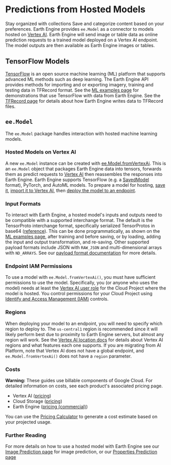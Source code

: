  
#  Predictions from Hosted Models
Stay organized with collections  Save and categorize content based on your preferences. 
Earth Engine provides `ee.Model` as a connector to models hosted on [Vertex AI](https://cloud.google.com/vertex-ai/docs/start/introduction-unified-platform). Earth Engine will send image or table data as online prediction requests to a trained model deployed on a Vertex AI endpoint. The model outputs are then available as Earth Engine images or tables.
## TensorFlow Models
[TensorFlow](https://www.tensorflow.org/) is an open source machine learning (ML) platform that supports advanced ML methods such as deep learning. The Earth Engine API provides methods for importing and or exporting imagery, training and testing data in TFRecord format. See the [ML examples page](https://developers.google.com/earth-engine/guides/ml_examples) for demonstrations that use TensorFlow with data from Earth Engine. See the [TFRecord page](https://developers.google.com/earth-engine/guides/tfrecord) for details about how Earth Engine writes data to TFRecord files.
## `ee.Model`
The `ee.Model` package handles interaction with hosted machine learning models.
### Hosted Models on Vertex AI
A new `ee.Model` instance can be created with [ee.Model.fromVertexAi](https://developers.google.com/earth-engine/apidocs/ee-model-fromvertexai). This is an `ee.Model` object that packages Earth Engine data into tensors, forwards them as predict requests to [Vertex AI](https://cloud.google.com/vertex-ai) then reassembles the responses into Earth Engine.
Earth Engine supports TensorFlow (e.g. a [SavedModel](https://www.tensorflow.org/guide/saved_model#save_and_restore_models) format), PyTorch, and AutoML models. To prepare a model for hosting, [save it](https://cloud.google.com/vertex-ai/docs/training/exporting-model-artifacts), [import it to Vertex AI](https://cloud.google.com/vertex-ai/docs/model-registry/import-model), then [deploy the model to an endpoint](https://cloud.google.com/vertex-ai/docs/predictions/get-predictions#deploy_a_model_to_an_endpoint).
### Input Formats
To interact with Earth Engine, a hosted model's inputs and outputs need to be compatible with a supported interchange format. The default is the TensorProto interchange format, specifically serialized TensorProtos in base64 ([reference](https://cloud.google.com/vertex-ai/docs/general/base64)). This can be done programmatically, as shown on the [ML examples page](https://developers.google.com/earth-engine/guides/ml_examples), after training and before saving, or by loading, adding the input and output transformation, and re-saving. Other supported payload formats include JSON with `RAW_JSON` and multi-dimensional arrays with `ND_ARRAYS`. See our [payload format documentation](https://developers.google.com/earth-engine/guides/ee-vertex-payload-formats) for more details.
### Endpoint IAM Permissions
To use a model with `ee.Model.fromVertexAi()`, you must have sufficient permissions to use the model. Specifically, you (or anyone who uses the model) needs at least the [Vertex AI user role](https://cloud.google.com/vertex-ai/docs/general/access-control#aiplatform.user) for the Cloud Project where the model is hosted. You control permissions for your Cloud Project using [Identify and Access Management (IAM)](https://cloud.google.com/iam) controls.
### Regions
When deploying your model to an endpoint, you will need to specify which region to deploy to. The `us-central1` region is recommended since it will likely perform best due to proximity to Earth Engine servers, but almost any region will work. See the [Vertex AI location docs](https://cloud.google.com/vertex-ai/docs/general/locations) for details about Vertex AI regions and what features each one supports.
If you are migrating from AI Platform, note that Vertex AI does not have a global endpoint, and `ee.Model.fromVertexAi()` does not have a `region` parameter.
### Costs
**Warning:** These guides use billable components of Google Cloud.
For detailed information on costs, see each product's associated pricing page.
  * Vertex AI ([pricing](https://cloud.google.com/vertex-ai/pricing))
  * Cloud Storage ([pricing](https://cloud.google.com/storage/pricing))
  * Earth Engine ([pricing (commercial)](https://earthengine.google.com/commercial))


You can use the [Pricing Calculator](https://cloud.google.com/products/calculator) to generate a cost estimate based on your projected usage.
### Further Reading
For more details on how to use a hosted model with Earth Engine see our [Image Prediction page](https://developers.google.com/earth-engine/guides/ee-vertex-image-predictions) for image prediction, or our [Properties Prediction page](https://developers.google.com/earth-engine/guides/ee-vertex-property-predictions)
